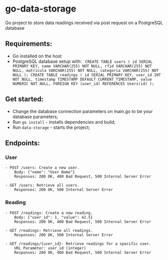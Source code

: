# go-data-storage

Go project to store data readings received via post request on a PostgreSQL database

## Requirements:

- Go installed on the host
- PostgreSQL database setup with:
  ` CREATE TABLE users (
    id SERIAL PRIMARY KEY,
    name VARCHAR(255) NOT NULL,
    rfid VARCHAR(255) NOT NULL,
    matricula VARCHAR(255) NOT NULL,
    categoria VARCHAR(255) NOT NULL
);
CREATE TABLE readings (
    id SERIAL PRIMARY KEY,
    user_id INT NOT NULL,
    timestamp TIMESTAMP DEFAULT CURRENT_TIMESTAMP,
    value NUMERIC NOT NULL,
    FOREIGN KEY (user_id) REFERENCES Users(id)
);`

## Get started:

- Change the database connection parameters on main.go to be your database parameters;
- Run `go install` - installs dependencies and build;
- Run `data-storage` - starts the project;

## Endpoints:

### User

    - POST /users: Create a new user.
        Body: {"name": "User Name"}
        Responses: 200 OK, 400 Bad Request, 500 Internal Server Error

    - GET /users: Retrieve all users.
        Responses: 200 OK, 500 Internal Server Error

### Reading

    - POST /readings: Create a new reading.
        Body: {"user_id": 1, "value": 42.5}
        Responses: 200 OK, 400 Bad Request, 500 Internal Server Error

    - GET /readings: Retrieve all readings.
        Responses: 200 OK, 500 Internal Server Error

    - GET /readings/{user_id}: Retrieve readings for a specific user.
        URL Parameter: user_id (integer)
        Responses: 200 OK, 400 Bad Request, 500 Internal Server Error
